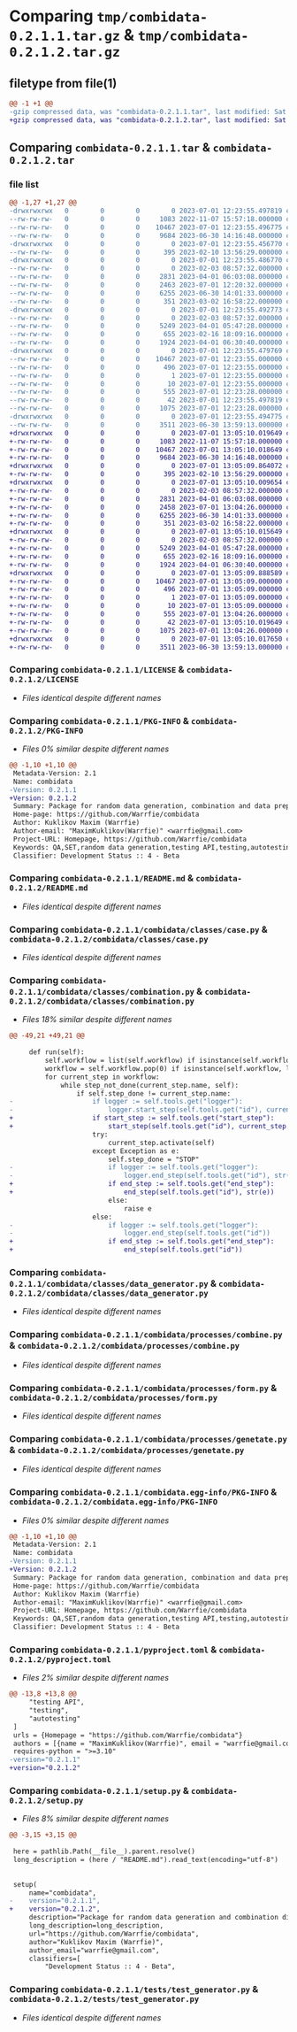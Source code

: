 # Comparing `tmp/combidata-0.2.1.1.tar.gz` & `tmp/combidata-0.2.1.2.tar.gz`

## filetype from file(1)

```diff
@@ -1 +1 @@
-gzip compressed data, was "combidata-0.2.1.1.tar", last modified: Sat Jul  1 12:23:55 2023, max compression
+gzip compressed data, was "combidata-0.2.1.2.tar", last modified: Sat Jul  1 13:05:10 2023, max compression
```

## Comparing `combidata-0.2.1.1.tar` & `combidata-0.2.1.2.tar`

### file list

```diff
@@ -1,27 +1,27 @@
-drwxrwxrwx   0        0        0        0 2023-07-01 12:23:55.497819 combidata-0.2.1.1/
--rw-rw-rw-   0        0        0     1083 2022-11-07 15:57:18.000000 combidata-0.2.1.1/LICENSE
--rw-rw-rw-   0        0        0    10467 2023-07-01 12:23:55.496775 combidata-0.2.1.1/PKG-INFO
--rw-rw-rw-   0        0        0     9684 2023-06-30 14:16:48.000000 combidata-0.2.1.1/README.md
-drwxrwxrwx   0        0        0        0 2023-07-01 12:23:55.456770 combidata-0.2.1.1/combidata/
--rw-rw-rw-   0        0        0      395 2023-02-10 13:56:29.000000 combidata-0.2.1.1/combidata/__init__.py
-drwxrwxrwx   0        0        0        0 2023-07-01 12:23:55.486770 combidata-0.2.1.1/combidata/classes/
--rw-rw-rw-   0        0        0        0 2023-02-03 08:57:32.000000 combidata-0.2.1.1/combidata/classes/__init__.py
--rw-rw-rw-   0        0        0     2831 2023-04-01 06:03:08.000000 combidata-0.2.1.1/combidata/classes/case.py
--rw-rw-rw-   0        0        0     2463 2023-07-01 12:20:32.000000 combidata-0.2.1.1/combidata/classes/combination.py
--rw-rw-rw-   0        0        0     6255 2023-06-30 14:01:33.000000 combidata-0.2.1.1/combidata/classes/data_generator.py
--rw-rw-rw-   0        0        0      351 2023-03-02 16:58:22.000000 combidata-0.2.1.1/combidata/classes/process.py
-drwxrwxrwx   0        0        0        0 2023-07-01 12:23:55.492773 combidata-0.2.1.1/combidata/processes/
--rw-rw-rw-   0        0        0        0 2023-02-03 08:57:32.000000 combidata-0.2.1.1/combidata/processes/__init__.py
--rw-rw-rw-   0        0        0     5249 2023-04-01 05:47:28.000000 combidata-0.2.1.1/combidata/processes/combine.py
--rw-rw-rw-   0        0        0      655 2023-02-16 18:09:16.000000 combidata-0.2.1.1/combidata/processes/form.py
--rw-rw-rw-   0        0        0     1924 2023-04-01 06:30:40.000000 combidata-0.2.1.1/combidata/processes/genetate.py
-drwxrwxrwx   0        0        0        0 2023-07-01 12:23:55.479769 combidata-0.2.1.1/combidata.egg-info/
--rw-rw-rw-   0        0        0    10467 2023-07-01 12:23:55.000000 combidata-0.2.1.1/combidata.egg-info/PKG-INFO
--rw-rw-rw-   0        0        0      496 2023-07-01 12:23:55.000000 combidata-0.2.1.1/combidata.egg-info/SOURCES.txt
--rw-rw-rw-   0        0        0        1 2023-07-01 12:23:55.000000 combidata-0.2.1.1/combidata.egg-info/dependency_links.txt
--rw-rw-rw-   0        0        0       10 2023-07-01 12:23:55.000000 combidata-0.2.1.1/combidata.egg-info/top_level.txt
--rw-rw-rw-   0        0        0      555 2023-07-01 12:23:28.000000 combidata-0.2.1.1/pyproject.toml
--rw-rw-rw-   0        0        0       42 2023-07-01 12:23:55.497819 combidata-0.2.1.1/setup.cfg
--rw-rw-rw-   0        0        0     1075 2023-07-01 12:23:28.000000 combidata-0.2.1.1/setup.py
-drwxrwxrwx   0        0        0        0 2023-07-01 12:23:55.494775 combidata-0.2.1.1/tests/
--rw-rw-rw-   0        0        0     3511 2023-06-30 13:59:13.000000 combidata-0.2.1.1/tests/test_generator.py
+drwxrwxrwx   0        0        0        0 2023-07-01 13:05:10.019649 combidata-0.2.1.2/
+-rw-rw-rw-   0        0        0     1083 2022-11-07 15:57:18.000000 combidata-0.2.1.2/LICENSE
+-rw-rw-rw-   0        0        0    10467 2023-07-01 13:05:10.018649 combidata-0.2.1.2/PKG-INFO
+-rw-rw-rw-   0        0        0     9684 2023-06-30 14:16:48.000000 combidata-0.2.1.2/README.md
+drwxrwxrwx   0        0        0        0 2023-07-01 13:05:09.864072 combidata-0.2.1.2/combidata/
+-rw-rw-rw-   0        0        0      395 2023-02-10 13:56:29.000000 combidata-0.2.1.2/combidata/__init__.py
+drwxrwxrwx   0        0        0        0 2023-07-01 13:05:10.009654 combidata-0.2.1.2/combidata/classes/
+-rw-rw-rw-   0        0        0        0 2023-02-03 08:57:32.000000 combidata-0.2.1.2/combidata/classes/__init__.py
+-rw-rw-rw-   0        0        0     2831 2023-04-01 06:03:08.000000 combidata-0.2.1.2/combidata/classes/case.py
+-rw-rw-rw-   0        0        0     2458 2023-07-01 13:04:26.000000 combidata-0.2.1.2/combidata/classes/combination.py
+-rw-rw-rw-   0        0        0     6255 2023-06-30 14:01:33.000000 combidata-0.2.1.2/combidata/classes/data_generator.py
+-rw-rw-rw-   0        0        0      351 2023-03-02 16:58:22.000000 combidata-0.2.1.2/combidata/classes/process.py
+drwxrwxrwx   0        0        0        0 2023-07-01 13:05:10.015649 combidata-0.2.1.2/combidata/processes/
+-rw-rw-rw-   0        0        0        0 2023-02-03 08:57:32.000000 combidata-0.2.1.2/combidata/processes/__init__.py
+-rw-rw-rw-   0        0        0     5249 2023-04-01 05:47:28.000000 combidata-0.2.1.2/combidata/processes/combine.py
+-rw-rw-rw-   0        0        0      655 2023-02-16 18:09:16.000000 combidata-0.2.1.2/combidata/processes/form.py
+-rw-rw-rw-   0        0        0     1924 2023-04-01 06:30:40.000000 combidata-0.2.1.2/combidata/processes/genetate.py
+drwxrwxrwx   0        0        0        0 2023-07-01 13:05:09.888589 combidata-0.2.1.2/combidata.egg-info/
+-rw-rw-rw-   0        0        0    10467 2023-07-01 13:05:09.000000 combidata-0.2.1.2/combidata.egg-info/PKG-INFO
+-rw-rw-rw-   0        0        0      496 2023-07-01 13:05:09.000000 combidata-0.2.1.2/combidata.egg-info/SOURCES.txt
+-rw-rw-rw-   0        0        0        1 2023-07-01 13:05:09.000000 combidata-0.2.1.2/combidata.egg-info/dependency_links.txt
+-rw-rw-rw-   0        0        0       10 2023-07-01 13:05:09.000000 combidata-0.2.1.2/combidata.egg-info/top_level.txt
+-rw-rw-rw-   0        0        0      555 2023-07-01 13:04:26.000000 combidata-0.2.1.2/pyproject.toml
+-rw-rw-rw-   0        0        0       42 2023-07-01 13:05:10.019649 combidata-0.2.1.2/setup.cfg
+-rw-rw-rw-   0        0        0     1075 2023-07-01 13:04:26.000000 combidata-0.2.1.2/setup.py
+drwxrwxrwx   0        0        0        0 2023-07-01 13:05:10.017650 combidata-0.2.1.2/tests/
+-rw-rw-rw-   0        0        0     3511 2023-06-30 13:59:13.000000 combidata-0.2.1.2/tests/test_generator.py
```

### Comparing `combidata-0.2.1.1/LICENSE` & `combidata-0.2.1.2/LICENSE`

 * *Files identical despite different names*

### Comparing `combidata-0.2.1.1/PKG-INFO` & `combidata-0.2.1.2/PKG-INFO`

 * *Files 0% similar despite different names*

```diff
@@ -1,10 +1,10 @@
 Metadata-Version: 2.1
 Name: combidata
-Version: 0.2.1.1
+Version: 0.2.1.2
 Summary: Package for random data generation, combination and data prepare for tests
 Home-page: https://github.com/Warrfie/combidata
 Author: Kuklikov Maxim (Warrfie)
 Author-email: "MaximKuklikov(Warrfie)" <warrfie@gmail.com>
 Project-URL: Homepage, https://github.com/Warrfie/combidata
 Keywords: QA,SET,random data generation,testing API,testing,autotesting
 Classifier: Development Status :: 4 - Beta
```

### Comparing `combidata-0.2.1.1/README.md` & `combidata-0.2.1.2/README.md`

 * *Files identical despite different names*

### Comparing `combidata-0.2.1.1/combidata/classes/case.py` & `combidata-0.2.1.2/combidata/classes/case.py`

 * *Files identical despite different names*

### Comparing `combidata-0.2.1.1/combidata/classes/combination.py` & `combidata-0.2.1.2/combidata/classes/combination.py`

 * *Files 18% similar despite different names*

```diff
@@ -49,21 +49,21 @@
 
     def run(self):
         self.workflow = list(self.workflow) if isinstance(self.workflow, list) else self.workflow  # todo beautify
         workflow = self.workflow.pop(0) if isinstance(self.workflow, list) else self.workflow
         for current_step in workflow:
             while step_not_done(current_step.name, self):
                 if self.step_done != current_step.name:
-                    if logger := self.tools.get("logger"):
-                        logger.start_step(self.tools.get("id"), current_step.name)
+                    if start_step := self.tools.get("start_step"):
+                        start_step(self.tools.get("id"), current_step.name)
                     try:
                         current_step.activate(self)
                     except Exception as e:
                         self.step_done = "STOP"
-                        if logger := self.tools.get("logger"):
-                            logger.end_step(self.tools.get("id"), str(e))
+                        if end_step := self.tools.get("end_step"):
+                            end_step(self.tools.get("id"), str(e))
                         else:
                             raise e
                     else:
-                        if logger := self.tools.get("logger"):
-                            logger.end_step(self.tools.get("id"))
+                        if end_step := self.tools.get("end_step"):
+                            end_step(self.tools.get("id"))
```

### Comparing `combidata-0.2.1.1/combidata/classes/data_generator.py` & `combidata-0.2.1.2/combidata/classes/data_generator.py`

 * *Files identical despite different names*

### Comparing `combidata-0.2.1.1/combidata/processes/combine.py` & `combidata-0.2.1.2/combidata/processes/combine.py`

 * *Files identical despite different names*

### Comparing `combidata-0.2.1.1/combidata/processes/form.py` & `combidata-0.2.1.2/combidata/processes/form.py`

 * *Files identical despite different names*

### Comparing `combidata-0.2.1.1/combidata/processes/genetate.py` & `combidata-0.2.1.2/combidata/processes/genetate.py`

 * *Files identical despite different names*

### Comparing `combidata-0.2.1.1/combidata.egg-info/PKG-INFO` & `combidata-0.2.1.2/combidata.egg-info/PKG-INFO`

 * *Files 0% similar despite different names*

```diff
@@ -1,10 +1,10 @@
 Metadata-Version: 2.1
 Name: combidata
-Version: 0.2.1.1
+Version: 0.2.1.2
 Summary: Package for random data generation, combination and data prepare for tests
 Home-page: https://github.com/Warrfie/combidata
 Author: Kuklikov Maxim (Warrfie)
 Author-email: "MaximKuklikov(Warrfie)" <warrfie@gmail.com>
 Project-URL: Homepage, https://github.com/Warrfie/combidata
 Keywords: QA,SET,random data generation,testing API,testing,autotesting
 Classifier: Development Status :: 4 - Beta
```

### Comparing `combidata-0.2.1.1/pyproject.toml` & `combidata-0.2.1.2/pyproject.toml`

 * *Files 2% similar despite different names*

```diff
@@ -13,8 +13,8 @@
     "testing API",
     "testing",
     "autotesting"
 ]
 urls = {Homepage = "https://github.com/Warrfie/combidata"}
 authors = [{name = "MaximKuklikov(Warrfie)", email = "warrfie@gmail.com"}]
 requires-python = ">=3.10"
-version="0.2.1.1"
+version="0.2.1.2"
```

### Comparing `combidata-0.2.1.1/setup.py` & `combidata-0.2.1.2/setup.py`

 * *Files 8% similar despite different names*

```diff
@@ -3,15 +3,15 @@
 
 here = pathlib.Path(__file__).parent.resolve()
 long_description = (here / "README.md").read_text(encoding="utf-8")
 
 
 setup(
     name="combidata",
-    version="0.2.1.1",
+    version="0.2.1.2",
     description="Package for random data generation and combination different cases",
     long_description=long_description,
     url="https://github.com/Warrfie/combidata",
     author="Kuklikov Maxim (Warrfie)",
     author_email="warrfie@gmail.com",
     classifiers=[
         "Development Status :: 4 - Beta",
```

### Comparing `combidata-0.2.1.1/tests/test_generator.py` & `combidata-0.2.1.2/tests/test_generator.py`

 * *Files identical despite different names*


